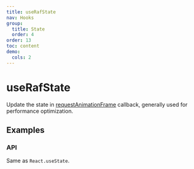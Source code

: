 ```yaml
---
title: useRafState
nav: Hooks
group:
  title: State
  order: 4
order: 13
toc: content
demo:
  cols: 2
---
```


# useRafState

Update the state in [requestAnimationFrame](https://developer.mozilla.org/en-US/docs/Web/API/window/requestAnimationFrame) callback, generally used for performance optimization.

## Examples

<code src="./demo/demo1.tsx"></code>

### API

Same as `React.useState`.
